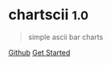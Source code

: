 # chartscii <small>1.0</small>

> simple ascii bar charts


[<i class="fab fa-github"></i>  Github](https://github.com/tool3/chartscii)
[Get Started](/#chartscii)